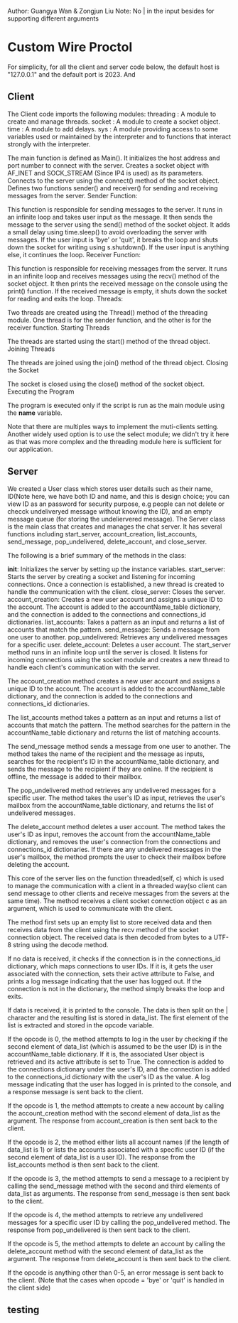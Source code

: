 Author: Guangya Wan & Zongjun Liu
Note: No | in the input besides for supporting different arguments

# Custom Wire Proctol

For simplicity, for all the client and server code below, the default host  is  "127.0.0.1" and the default port is 2023. And 
## Client 
The Client code imports the following modules:
threading : A module to create and manage threads.
socket : A module to create a socket object.
time : A module to add delays.
sys : A module providing access to some variables used or maintained by the interpreter and to functions that interact strongly with the interpreter.

The main function is defined as Main().
It initializes the host address and port number to connect with the server.
Creates a socket object with AF_INET and SOCK_STREAM (Since IP4 is used) as its parameters.
Connects to the server using the connect() method of the socket object.
Defines two functions sender() and receiver() for sending and receiving messages from the server.
Sender Function:

This function is responsible for sending messages to the server.
It runs in an infinite loop and takes user input as the message.
It then sends the message to the server using the send() method of the socket object.
It adds a small delay using time.sleep() to avoid overloading the server with messages.
If the user input is 'bye' or 'quit', it breaks the loop and shuts down the socket for writing using s.shutdown().
If the user input is anything else, it continues the loop.
Receiver Function:

This function is responsible for receiving messages from the server.
It runs in an infinite loop and receives messages using the recv() method of the socket object.
It then prints the received message on the console using the print() function.
If the received message is empty, it shuts down the socket for reading and exits the loop.
Threads:

Two threads are created using the Thread() method of the threading module.
One thread is for the sender function, and the other is for the receiver function.
Starting Threads

The threads are started using the start() method of the thread object.
Joining Threads

The threads are joined using the join() method of the thread object.
Closing the Socket

The socket is closed using the close() method of the socket object.
Executing the Program

The program is executed only if the script is run as the main module using the __name__ variable.

Note that there are multiples ways to implement the muti-clients setting. Another widely used option is to use the select module; we didn't try it here as that was more complex and the threading module here is sufficient for our application.

## Server

We created a User class which stores user details such as their name, ID(Note here, we have both ID and name, and this is design choice; you can view ID as an password for security purpose, e.g people can not delete or checck undeliveryed message without knowing the ID), and an empty message queue (for storing the undeliervered message). The Server class is the main class that creates and manages the chat server. It has several functions including start_server, account_creation, list_accounts, send_message, pop_undelivered, delete_account, and close_server.

The following is a brief summary of the methods in the class:

__init__: Initializes the server by setting up the instance variables.
start_server: Starts the server by creating a socket and listening for incoming connections. Once a connection is established, a new thread is created to handle the communication with the client.
close_server: Closes the server.
account_creation: Creates a new user account and assigns a unique ID to the account. The account is added to the accountName_table dictionary, and the connection is added to the connections and connections_id dictionaries.
list_accounts: Takes a pattern as an input and returns a list of accounts that match the pattern.
send_message: Sends a message from one user to another.
pop_undelivered: Retrieves any undelivered messages for a specific user.
delete_account: Deletes a user account.
The start_server method runs in an infinite loop until the server is closed. It listens for incoming connections using the socket module and creates a new thread to handle each client's communication with the server.

The account_creation method creates a new user account and assigns a unique ID to the account. The account is added to the accountName_table dictionary, and the connection is added to the connections and connections_id dictionaries.

The list_accounts method takes a pattern as an input and returns a list of accounts that match the pattern. The method searches for the pattern in the accountName_table dictionary and returns the list of matching accounts.

The send_message method sends a message from one user to another. The method takes the name of the recipient and the message as inputs, searches for the recipient's ID in the accountName_table dictionary, and sends the message to the recipient if they are online. If the recipient is offline, the message is added to their mailbox.

The pop_undelivered method retrieves any undelivered messages for a specific user. The method takes the user's ID as input, retrieves the user's mailbox from the accountName_table dictionary, and returns the list of undelivered messages.

The delete_account method deletes a user account. The method takes the user's ID as input, removes the account from the accountName_table dictionary, and removes the user's connection from the connections and connections_id dictionaries. If there are any undelivered messages in the user's mailbox, the method prompts the user to check their mailbox before deleting the account.

This core of the server lies on the function threaded(self, c) which is used to manage the communication with a client in a threaded way(so client can send message to other clients and receive messages from the severs at the same time). The method receives a client socket connection object c as an argument, which is used to communicate with the client.

The method first sets up an empty list to store received data and then receives data from the client using the recv method of the socket connection object. The received data is then decoded from bytes to a UTF-8 string using the decode method.

If no data is received, it checks if the connection is in the connections_id dictionary, which maps connections to user IDs. If it is, it gets the user associated with the connection, sets their active attribute to False, and prints a log message indicating that the user has logged out. If the connection is not in the dictionary, the method simply breaks the loop and exits.

If data is received, it is printed to the console. The data is then split on the | character and the resulting list is stored in data_list. The first element of the list is extracted and stored in the opcode variable.

If the opcode is 0, the method attempts to log in the user by checking if the second element of data_list (which is assumed to be the user ID) is in the accountName_table dictionary. If it is, the associated User object is retrieved and its active attribute is set to True. The connection is added to the connections dictionary under the user's ID, and the connection is added to the connections_id dictionary with the user's ID as the value. A log message indicating that the user has logged in is printed to the console, and a response message is sent back to the client.

If the opcode is 1, the method attempts to create a new account by calling the account_creation method with the second element of data_list as the argument. The response from account_creation is then sent back to the client.

If the opcode is 2, the method either lists all account names (if the length of data_list is 1) or lists the accounts associated with a specific user ID (if the second element of data_list is a user ID). The response from the list_accounts method is then sent back to the client.

If the opcode is 3, the method attempts to send a message to a recipient by calling the send_message method with the second and third elements of data_list as arguments. The response from send_message is then sent back to the client.

If the opcode is 4, the method attempts to retrieve any undelivered messages for a specific user ID by calling the pop_undelivered method. The response from pop_undelivered is then sent back to the client.

If the opcode is 5, the method attempts to delete an account by calling the delete_account method with the second element of data_list as the argument. The response from delete_account is then sent back to the client.

If the opcode is anything other than 0-5, an error message is sent back to the client. (Note that the cases when opcode = 'bye' or 'quit' is handled in the client side)

## testing